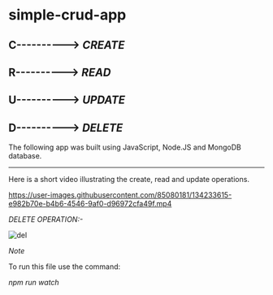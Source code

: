 # simple-crud-app
 
 C----------> *CREATE*
 -----------------
 R----------> *READ*
 ------------------
 U----------> *UPDATE*
 ---------------------
 D----------> *DELETE*
 ------------------------
 The following app was built using JavaScript, Node.JS and MongoDB database.
 
 
 -------------------------------------------------------------------------------
 
 Here is a short video illustrating the create, read and update operations.

https://user-images.githubusercontent.com/85080181/134233615-e982b70e-b4b6-4546-9af0-d96972cfa49f.mp4

*DELETE OPERATION:-*

![del](https://user-images.githubusercontent.com/85080181/134234130-49bafbb5-97de-463e-a3d7-8667b0c3bcdb.PNG)

*Note*

To run this file use the command: 

*npm run watch*

